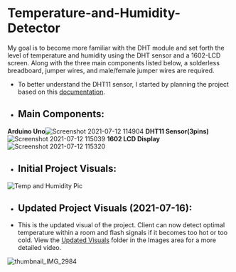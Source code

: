 # Temperature-and-Humidity-Detector

My goal is to become more familiar with the DHT module and set forth the level of temperature and humidity using the DHT sensor and a 1602-LCD screen. Along with the three main components listed below, a solderless breadboard, jumper wires, and male/female jumper wires are required.

- To better understand the DHT11 sensor, I started by planning the project based on this [documentation](https://www.mouser.com/datasheet/2/758/DHT11-Technical-Data-Sheet-Translated-Version-1143054.pdf).

- ## **Main Components:**
**Arduino Uno**![Screenshot 2021-07-12 114904](https://user-images.githubusercontent.com/81925146/125317667-2f228600-e307-11eb-87db-64e619671c66.png) 
**DHT11 Sensor(3pins)**![Screenshot 2021-07-12 115039](https://user-images.githubusercontent.com/81925146/125317959-698c2300-e307-11eb-8289-1f3f05189281.png)
**1602 LCD Display**![Screenshot 2021-07-12 115320](https://user-images.githubusercontent.com/81925146/125318379-c982c980-e307-11eb-93a7-b4345e6a9ed1.png)


- ## **Initial Project Visuals:**

![Temp and Humidity Pic](https://user-images.githubusercontent.com/81925146/125316500-2aa99d80-e306-11eb-97af-10f079aacad7.jpeg)

- ## **Updated Project Visuals (2021-07-16):**
- This is the updated visual of the project. Client can now detect optimal temperature within a room and flash signals if it becomes too hot or too cold. View the [Updated Visuals](https://github.com/akkik04/Live-Temperature-and-Humidity-Detector/tree/main/Image-Video/Updated-Visuals) folder in the Images area for a more detailed video. 

![thumbnail_IMG_2984](https://user-images.githubusercontent.com/81925146/125983854-f5691458-fa19-42aa-93bd-7bc9187634d5.jpg)



